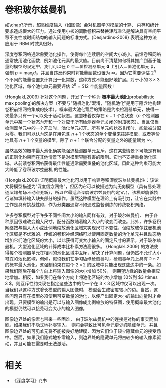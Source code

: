 

# 卷积玻尔兹曼机


如\chap?所示，超高维度输入（如图像）会对机器学习模型的计算、 内存和统计要求造成很大的压力。通过使用小核的离散卷积来替换矩阵乘法是解决具有空间平移不变性或时间结构的输入问题的标准方式。{Desjardins-2008} 表明这种方法应用于 RBM 时效果很好。

深度卷积网络通常需要池化操作，使得每个连续层的空间大小减小。前馈卷积网络通常使用池化函数，例如池化元素的最大值。目前尚不清楚如何将其推广到基于能量的模型的设定中。我们可以在 $n$ 个二值检测器单元 $\mathbf d$ 上引入二值池化单元 $\mathrm p$，强制 $p = \max_i d_i$，并且当违反约束时将能量函数设置为 $\infty$。因为它需要评估 $2^n$ 个不同的能量设置来计算归一化常数，这种方式不能很好地扩展。对于小的 $3\times3$ 池化区域，每个池化单元需要评估 $2^9 = 512$ 个能量函数！


 {HonglakL2009} 针对这个问题，开发了一个称为 **概率最大池化**(probabilistic max pooling)的解决方案（不要与"随机池化"混淆，"随机池化"是用于隐含地构建卷积前馈网络集成的技术）。概率最大池化背后的策略是约束检测器单元，使得一次最多只有一个可以处于活动状态。这意味着仅存在 $n + 1$ 个总状态（$n$ 个检测器单元中某一个状态为开和一个对应于所有检测器单元关闭的附加状态）。当且仅当检测器单元中的一个开启时，池化单元打开。所有单元的状态关闭时，能量被分配为零。我们可以认为这是在用包含 $n + 1$ 个状态的单个变量来描述模型，或者等价地具有 $n + 1$ 个变量的模型，除了 $n+1$ 个联合分配的变量之外的能量赋为 $\infty$。

虽然高效的概率最大池化确实能强迫检测器单元互斥，这在某些情景下可能是有用的正则化约束而在其他情景下是对模型容量有害的限制。它也不支持重叠池化区域。从前馈卷积网络获得最佳性能通常需要重叠的池化区域，因此这种约束可能大大降低了卷积玻尔兹曼机 的性能。

{HonglakL2009} 证明概率最大池化可以用于构建卷积深度玻尔兹曼机(注：该论文将模型描述为"深度信念网络"，但因为它可以被描述为纯无向模型（具有易处理逐层均匀场不动点更新），所以它最适合深度玻尔兹曼机的定义。)。该模型能够执行诸如填补输入缺失部分的操作。虽然这种模型在理论上有吸引力，让它在实践中工作是具有挑战性的，作为分类器通常不如通过监督训练的传统卷积网络。



许多卷积模型对于许多不同空间大小的输入同样有效。对于玻尔兹曼机， 由于各种原因很难改变输入尺寸。配分函数随着输入大小的改变而改变。此外，许多卷积网络按与输入大小成比例地缩放池化区域来实现尺寸不变性，但缩放玻尔兹曼机池化区域是不优雅的。传统的卷积神经网络可以使用固定数量的池化单元并且动态地增加它们池化区域的大小，以此获得可变大小输入的固定尺寸的表示。对于玻尔兹曼机，大型池化区域的计算成本比朴素方法高很多。 {HonglakL2009} 的方法使得每个检测器单元在相同的池化区域中互斥，解决了计算问题，但仍然不允许大小可变的池化区域。例如，假设我们在学习边缘检测器时，检测器单元上具有 $2 \times 2$ 的概率最大池化。这强制约束在每个 $2 \times 2$ 的区域中只能出现这些边中的一条。如果我们随后在每个方向上将输入图像的大小增加 50\%， 则期望边缘的数量会相应地增加。相反，如果我们在每个方向上将池化区域的大小增加 50\%到 $3 \times 3 $，则互斥性约束现在指定这些边中的每一个在 $3 \times3$ 区域中仅可以出现一次。当我们以这种方式增长模型的输入图像时， 模型会生成密度较小的边。当然，这些问题只有在模型必须使用可变数量的池化，以便产出固定大小的输出向量时才会出现。只要模型的输出是可以与输入图像成比例缩放的特征图，使用概率最大池化的模型仍然可以接受可变大小的输入图像。

图像边界处的像素也带来一些困难， 由于玻尔兹曼机中的连接是对称的事实而加剧。如果我们不隐式地补零输入， 则将会导致比可见单元更少的隐藏单元，并且图像边界处的可见单元将不能被良好地建模，因为它们位于较少隐藏单元的接受场中。然而，如果我们隐式地补零输入，则边界处的隐藏单元将由较少的输入像素驱动，并且可能在需要时无法激活。




# 相关

- 《深度学习》花书
